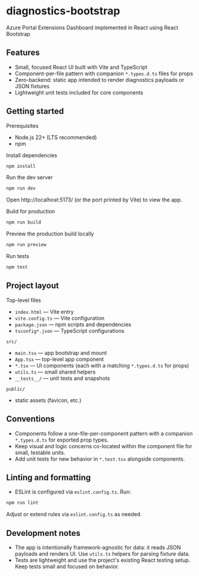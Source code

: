 # diagnostics-bootstrap

Azure Portal Extensions Dashboard implemented in React using React Bootstrap

## Features

- Small, focused React UI built with Vite and TypeScript
- Component-per-file pattern with companion `*.types.d.ts` files for props
- Zero-backend: static app intended to render diagnostics payloads or JSON fixtures
- Lightweight unit tests included for core components

## Getting started

Prerequisites

- Node.js 22+ (LTS recommended)
- npm

Install dependencies

```bash
npm install
```

Run the dev server

```bash
npm run dev
```

Open http://localhost:5173/ (or the port printed by Vite) to view the app.

Build for production

```bash
npm run build
```

Preview the production build locally

```bash
npm run preview
```

Run tests

```bash
npm test
```

## Project layout

Top-level files

- `index.html` — Vite entry
- `vite.config.ts` — Vite configuration
- `package.json` — npm scripts and dependencies
- `tsconfig*.json` — TypeScript configurations

`src/`

- `main.tsx` — app bootstrap and mount
- `App.tsx` — top-level app component
- `*.tsx` — UI components (each with a matching `*.types.d.ts` for props)
- `utils.ts` — small shared helpers
- `__tests__/` — unit tests and snapshots

`public/`

- static assets (favicon, etc.)

## Conventions

- Components follow a one-file-per-component pattern with a companion `*.types.d.ts` for exported prop types.
- Keep visual and logic concerns co-located within the component file for small, testable units.
- Add unit tests for new behavior in `*.test.tsx` alongside components.

## Linting and formatting

- ESLint is configured via `eslint.config.ts`. Run:

```bash
npm run lint
```

Adjust or extend rules via `eslint.config.ts` as needed.

## Development notes

- The app is intentionally framework-agnostic for data: it reads JSON payloads and renders UI. Use `utils.ts` helpers for parsing fixture data.
- Tests are lightweight and use the project's existing React testing setup. Keep tests small and focused on behavior.
